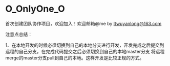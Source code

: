 # O_OnlyOne_O
首次创建团队协作项目，欢迎加入！欢迎邮箱@me by ltwuyanlong@163.com

注意点总结：

  1、在本地开发的时候必须切换到自己的本地分支进行开发，开发完成之后提交到远程的自己分支，在完成代码提交之后必须切换到自己的本地master分支
    将远程merge的master分支pull到自己的本地。这样开发是比较正规的方式。

